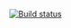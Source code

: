 [![Build status](https://travis-ci.org/massich/test_cmake_blas_dgemm.svg?branch=master)](https://travis-ci.org/massich/test_cmake_blas_dgemm.svg?branch=master)
